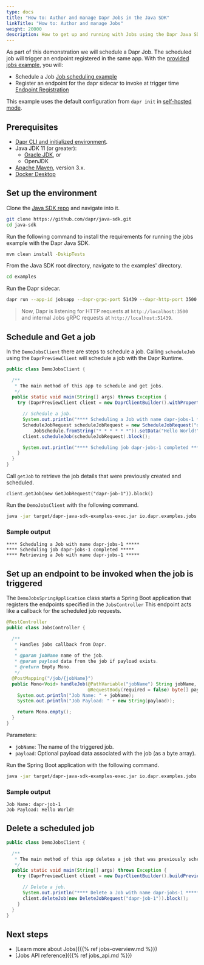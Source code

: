 ```yaml
---
type: docs
title: "How to: Author and manage Dapr Jobs in the Java SDK"
linkTitle: "How to: Author and manage Jobs"
weight: 20000
description: How to get up and running with Jobs using the Dapr Java SDK
---
```


As part of this demonstration we will schedule a Dapr Job. The scheduled job will trigger an endpoint registered in the
same app. With the [provided jobs example](https://github.com/dapr/java-sdk/tree/master/examples/src/main/java/io/dapr/examples/jobs), you will:

- Schedule a Job [Job scheduling example](https://github.com/dapr/java-sdk/blob/master/examples/src/main/java/io/dapr/examples/jobs/DemoJobsClient.java)
- Register an endpoint for the dapr sidecar to invoke at trigger time [Endpoint Registration](https://github.com/dapr/java-sdk/blob/master/examples/src/main/java/io/dapr/examples/jobs/DemoJobsSpringApplication.java)

This example uses the default configuration from `dapr init` in [self-hosted mode](https://github.com/dapr/cli#install-dapr-on-your-local-machine-self-hosted).

## Prerequisites

- [Dapr CLI and initialized environment](https://docs.dapr.io/getting-started).
- Java JDK 11 (or greater):
  - [Oracle JDK](https://www.oracle.com/java/technologies/downloads), or
  - OpenJDK
- [Apache Maven](https://maven.apache.org/install.html), version 3.x.
- [Docker Desktop](https://www.docker.com/products/docker-desktop)

## Set up the environment

Clone the [Java SDK repo](https://github.com/dapr/java-sdk) and navigate into it.

```bash
git clone https://github.com/dapr/java-sdk.git
cd java-sdk
```

Run the following command to install the requirements for running the jobs example with the Dapr Java SDK.

```bash
mvn clean install -DskipTests
```

From the Java SDK root directory, navigate to the examples' directory.

```bash
cd examples
```

Run the Dapr sidecar.

```sh
dapr run --app-id jobsapp --dapr-grpc-port 51439 --dapr-http-port 3500 --app-port 8080
```

> Now, Dapr is listening for HTTP requests at `http://localhost:3500` and internal Jobs gRPC requests at `http://localhost:51439`.

## Schedule and Get a job

In the `DemoJobsClient` there are steps to schedule a job. Calling `scheduleJob` using the `DaprPreviewClient`
will schedule a job with the Dapr Runtime. 

```java
public class DemoJobsClient {

  /**
   * The main method of this app to schedule and get jobs.
   */
  public static void main(String[] args) throws Exception {
    try (DaprPreviewClient client = new DaprClientBuilder().withPropertyOverrides(overrides).buildPreviewClient()) {

      // Schedule a job.
      System.out.println("**** Scheduling a Job with name dapr-jobs-1 *****");
      ScheduleJobRequest scheduleJobRequest = new ScheduleJobRequest("dapr-job-1",
          JobSchedule.fromString("* * * * * *")).setData("Hello World!".getBytes());
      client.scheduleJob(scheduleJobRequest).block();

      System.out.println("**** Scheduling job dapr-jobs-1 completed *****");
    }
  }
}
```

Call `getJob` to retrieve the job details that were previously created and scheduled.
```
client.getJob(new GetJobRequest("dapr-job-1")).block()
```

Run the `DemoJobsClient` with the following command.

```sh
java -jar target/dapr-java-sdk-examples-exec.jar io.dapr.examples.jobs.DemoJobsClient
```

### Sample output
```
**** Scheduling a Job with name dapr-jobs-1 *****
**** Scheduling job dapr-jobs-1 completed *****
**** Retrieving a Job with name dapr-jobs-1 *****
```

## Set up an endpoint to be invoked when the job is triggered

The `DemoJobsSpringApplication` class starts a Spring Boot application that registers the endpoints specified in the `JobsController`
This endpoint acts like a callback for the scheduled job requests.

```java
@RestController
public class JobsController {

  /**
   * Handles jobs callback from Dapr.
   *
   * @param jobName name of the job.
   * @param payload data from the job if payload exists.
   * @return Empty Mono.
   */
  @PostMapping("/job/{jobName}")
  public Mono<Void> handleJob(@PathVariable("jobName") String jobName,
                              @RequestBody(required = false) byte[] payload) {
    System.out.println("Job Name: " + jobName);
    System.out.println("Job Payload: " + new String(payload));

    return Mono.empty();
  }
}
```

Parameters:

* `jobName`: The name of the triggered job.
* `payload`: Optional payload data associated with the job (as a byte array).

Run the Spring Boot application with the following command.

```sh
java -jar target/dapr-java-sdk-examples-exec.jar io.dapr.examples.jobs.DemoJobsSpringApplication
```

### Sample output
```
Job Name: dapr-job-1
Job Payload: Hello World!
```

## Delete a scheduled job

```java
public class DemoJobsClient {

  /**
   * The main method of this app deletes a job that was previously scheduled.
   */
  public static void main(String[] args) throws Exception {
    try (DaprPreviewClient client = new DaprClientBuilder().buildPreviewClient()) {

      // Delete a job.
      System.out.println("**** Delete a Job with name dapr-jobs-1 *****");
      client.deleteJob(new DeleteJobRequest("dapr-job-1")).block();
    }
  }
}
```

## Next steps
- [Learn more about Jobs]({{% ref jobs-overview.md %}})
- [Jobs API reference]({{% ref jobs_api.md %}})
